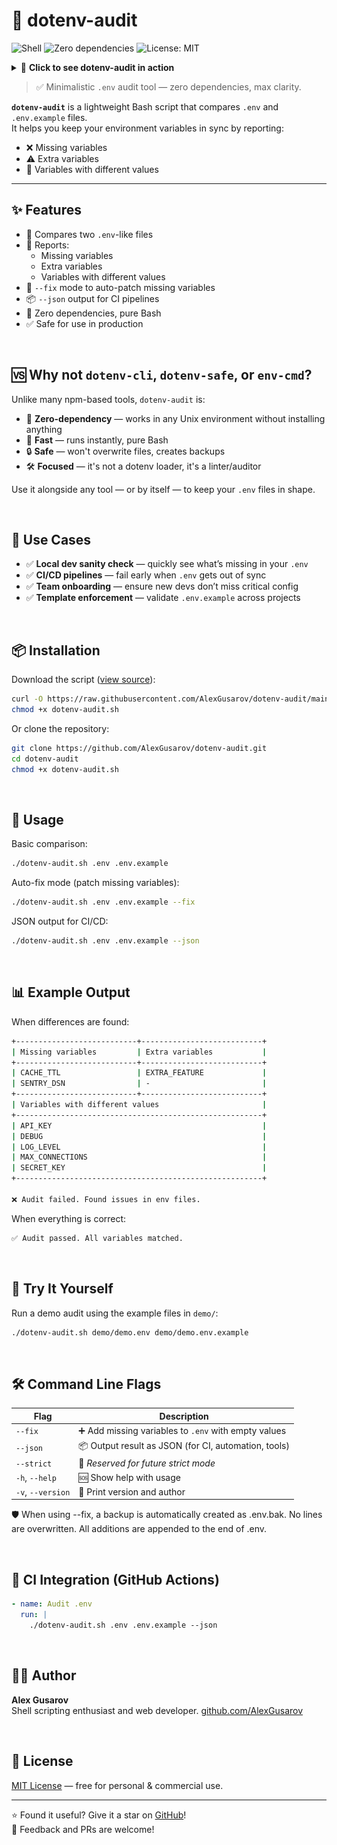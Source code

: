 # 🌱 dotenv-audit

![Shell](https://img.shields.io/badge/Shell-Bash-blue.svg?logo=gnu-bash)
![Zero dependencies](https://img.shields.io/badge/Zero--dependencies-%E2%9C%94%EF%B8%8F-brightgreen)
![License: MIT](https://img.shields.io/badge/License-MIT-lightgrey)

<details>
  <summary>🎥 <strong>Click to see dotenv-audit in action</strong></summary>

  <br/>

  <p align="center">
    <img src="./demo/demo.svg" alt="dotenv-audit demo" width="700"/>
  </p>
</details>

> ✅ Minimalistic `.env` audit tool — zero dependencies, max clarity.

**`dotenv-audit`** is a lightweight Bash script that compares `.env` and `.env.example` files.  
It helps you keep your environment variables in sync by reporting:

- ❌ Missing variables
- ⚠️ Extra variables
- 🔄 Variables with different values

---

## ✨ Features

- 🧪 Compares two `.env`-like files
- 🎯 Reports:
  - Missing variables
  - Extra variables
  - Variables with different values
- 🔧 `--fix` mode to auto-patch missing variables
- 📦 `--json` output for CI pipelines
- 🧘 Zero dependencies, pure Bash
- ✅ Safe for use in production
  
&nbsp;

## 🆚 Why not `dotenv-cli`, `dotenv-safe`, or `env-cmd`?

Unlike many npm-based tools, `dotenv-audit` is:

- 🧘 **Zero-dependency** — works in any Unix environment without installing anything
- 🐢 **Fast** — runs instantly, pure Bash
- 🔒 **Safe** — won't overwrite files, creates backups
- 🛠️ **Focused** — it's not a dotenv loader, it's a linter/auditor

Use it alongside any tool — or by itself — to keep your `.env` files in shape.

&nbsp;

## 🧩 Use Cases

- ✅ **Local dev sanity check** — quickly see what’s missing in your `.env`
- ✅ **CI/CD pipelines** — fail early when `.env` gets out of sync
- ✅ **Team onboarding** — ensure new devs don’t miss critical config
- ✅ **Template enforcement** — validate `.env.example` across projects
  
&nbsp;

## 📦 Installation

Download the script ([view source](https://github.com/AlexGusarov/dotenv-audit/blob/main/dotenv-audit.sh)):

```bash
curl -O https://raw.githubusercontent.com/AlexGusarov/dotenv-audit/main/dotenv-audit.sh
chmod +x dotenv-audit.sh
```

Or clone the repository: 

```bash
git clone https://github.com/AlexGusarov/dotenv-audit.git
cd dotenv-audit
chmod +x dotenv-audit.sh
```
&nbsp;


## 🚀 Usage

Basic comparison:

```bash 
./dotenv-audit.sh .env .env.example
```

Auto-fix mode (patch missing variables):

```bash 
./dotenv-audit.sh .env .env.example --fix
```
JSON output for CI/CD:

```bash 
./dotenv-audit.sh .env .env.example --json
```
&nbsp;

## 📊 Example Output

When differences are found:

```bash
+---------------------------+---------------------------+
| Missing variables         | Extra variables           |
+---------------------------+---------------------------+
| CACHE_TTL                 | EXTRA_FEATURE             |
| SENTRY_DSN                | -                         |
+---------------------------+---------------------------+
| Variables with different values                       |
+-------------------------------------------------------+
| API_KEY                                               |
| DEBUG                                                 |
| LOG_LEVEL                                             |
| MAX_CONNECTIONS                                       |
| SECRET_KEY                                            |
+-------------------------------------------------------+

❌ Audit failed. Found issues in env files.
```

When everything is correct:

```bash
✅ Audit passed. All variables matched.
```
&nbsp;

## 🧪 Try It Yourself

Run a demo audit using the example files in `demo/`:

```bash
./dotenv-audit.sh demo/demo.env demo/demo.env.example
```
&nbsp;

## 🛠️ Command Line Flags

| Flag              | Description                                                |
|-------------------|------------------------------------------------------------|
| `--fix`           | ➕ Add missing variables to `.env` with empty values       |
| `--json`          | 📦 Output result as JSON (for CI, automation, tools)       |
| `--strict`        | 🧪 *Reserved for future strict mode*                       |
| `-h`, `--help`    | 🆘 Show help with usage                                    |
| `-v`, `--version` | 🧾 Print version and author                                |

🛡 When using --fix, a backup is automatically created as .env.bak.
No lines are overwritten. All additions are appended to the end of .env.

&nbsp;                              

## 🧪 CI Integration (GitHub Actions)

```yaml
- name: Audit .env
  run: |
    ./dotenv-audit.sh .env .env.example --json
```

&nbsp;

## 👨‍💻 Author

**Alex Gusarov**  
Shell scripting enthusiast and web developer. 
[github.com/AlexGusarov](https://github.com/AlexGusarov)

&nbsp;

## 📄 License

[MIT License](https://github.com/AlexGusarov/dotenv-audit/blob/main/LICENSE) — free for personal & commercial use.

---

⭐ Found it useful? Give it a star on [GitHub](https://github.com/AlexGusarov/dotenv-audit)!  
💬 Feedback and PRs are welcome!
